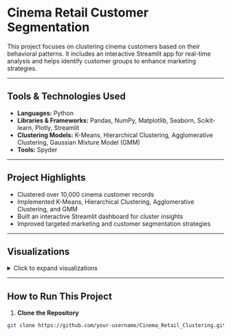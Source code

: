 # Cinema Retail Customer Segmentation

This project focuses on clustering cinema customers based on their behavioral patterns. It includes an interactive Streamlit app for real-time analysis and helps identify customer groups to enhance marketing strategies.

---

## Tools & Technologies Used

- **Languages:** Python  
- **Libraries & Frameworks:** Pandas, NumPy, Matplotlib, Seaborn, Scikit-learn, Plotly, Streamlit  
- **Clustering Models:** K-Means, Hierarchical Clustering, Agglomerative Clustering, Gaussian Mixture Model (GMM)  
- **Tools:** Spyder

---

## Project Highlights

- Clustered over 10,000 cinema customer records  
- Implemented K-Means, Hierarchical Clustering, Agglomerative Clustering, and GMM  
- Built an interactive Streamlit dashboard for cluster insights  
- Improved targeted marketing and customer segmentation strategies

---

## Visualizations

<details>
<summary>Click to expand visualizations</summary>

### Exploratory Data Analysis (EDA)

- [EDA Plot 1](images/eda_plot_1.png)  
- [EDA Plot 2](images/eda_plot_2.png)  
- [EDA Plot 3](images/eda_plot_3.png)  
- [EDA Plot 4](images/eda_plot_4.png)  
- [EDA Plot 5](images/eda_plot_5.png)  
- [EDA Plot 6](images/eda_plot_6.png)  
- [EDA Plot 7](images/eda_plot_7.png)  
- [EDA Plot 8](images/eda_plot_8.png)  
- [EDA Plot 9](images/eda_plot_9.png)

---

### Sweetviz Auto Reports

- [Sweetviz Report 1](images/sweetviz_report_1.png)  
- [Sweetviz Report 2](images/sweetviz_report_2.png)  
- [Sweetviz Report 3](images/sweetviz_report_3.png)  
- [Sweetviz Report 4](images/sweetviz_report_4.png)  
- [Sweetviz Report 5](images/sweetviz_report_5.png)  
- [Sweetviz Report 6](images/sweetviz_report_6.png)

---

### Clustering & Segmentation

- [K-Means Plot](images/kmeans_plot.png)  
- [Agglomerative Plot 1](images/agglomerative_plot_1.png)  
- [Agglomerative Plot 2](images/agglomerative_plot_2.png)  
- [GMM Plot](images/gmm_plot.png)

---

### Streamlit UI

#### Home Page

- [Streamlit Home](images/streamlit_home)

#### App Pages

- [Streamlit App 1](images/streamlit_app_1.png)  
- [Streamlit App 2](images/streamlit_app_2.png)  
- [Streamlit App 3](images/streamlit_app_3.png)  
- [Streamlit App 4](images/streamlit_app_4.png)  
- [Streamlit App 5](images/streamlit_app_5.png)  
- [Streamlit App 6](images/streamlit_app_6.png)  
- [Streamlit App 7](images/streamlit_app_7.png)  
- [Streamlit App 8](images/streamlit_app_8.png)  
- [Streamlit App 9](images/streamlit_app_9.png)  
- [Streamlit App 10](images/streamlit_app_10.png)

</details>

---

## How to Run This Project

1. **Clone the Repository**
```bash
git clone https://github.com/your-username/Cinema_Retail_Clustering.git

